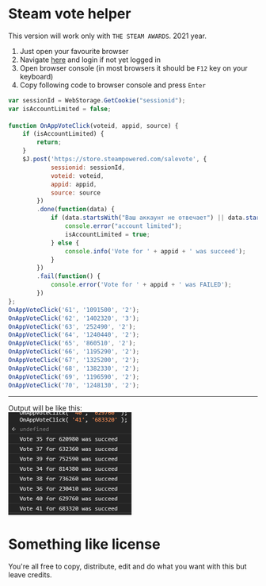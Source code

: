 # Steam vote helper

This version will work only with `THE STEAM AWARDS`. 2021 year.

1. Just open your favourite browser
2. Navigate [here](https://store.steampowered.com/steamawards) and login if not yet logged in
3. Open browser console (in most browsers it should be `F12` key on your keyboard)
4. Copy following code to browser console and press `Enter`  
```js
var sessionId = WebStorage.GetCookie("sessionid");
var isAccountLimited = false;

function OnAppVoteClick(voteid, appid, source) {
    if (isAccountLimited) {
        return;
    }
    $J.post('https://store.steampowered.com/salevote', {
            sessionid: sessionId,
            voteid: voteid,
            appid: appid,
            source: source
        })
        .done(function(data) {
            if (data.startsWith("Ваш аккаунт не отвечает") || data.startsWith("Your account does")) {
                console.error("account limited");
                isAccountLimited = true;
            } else {
                console.info('Vote for ' + appid + ' was succeed');
            }
        })
        .fail(function() {
            console.error('Vote for ' + appid + ' was FAILED');
        })
};
OnAppVoteClick('61', '1091500', '2');
OnAppVoteClick('62', '1402320', '3');
OnAppVoteClick('63', '252490', '2');
OnAppVoteClick('64', '1240440', '2');
OnAppVoteClick('65', '860510', '2');
OnAppVoteClick('66', '1195290', '2');
OnAppVoteClick('67', '1325200', '2');
OnAppVoteClick('68', '1382330', '2');
OnAppVoteClick('69', '1196590', '2');
OnAppVoteClick('70', '1248130', '2');
```

---

Output will be like this:  
![output image](sample_output.png)

# Something like license
You're all free to copy, distribute, edit and do what you want with this but leave credits.
